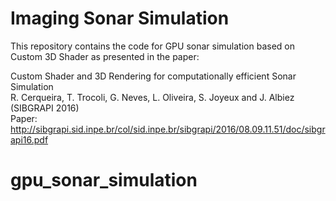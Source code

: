 # Imaging Sonar Simulation

This repository contains the code for GPU sonar simulation based on Custom 3D Shader as presented in the paper:

Custom Shader and 3D Rendering for computationally efficient Sonar Simulation <br>
R. Cerqueira, T. Trocoli, G. Neves, L. Oliveira, S. Joyeux and J. Albiez (SIBGRAPI 2016) <br>
Paper: http://sibgrapi.sid.inpe.br/col/sid.inpe.br/sibgrapi/2016/08.09.11.51/doc/sibgrapi16.pdf
# gpu_sonar_simulation
